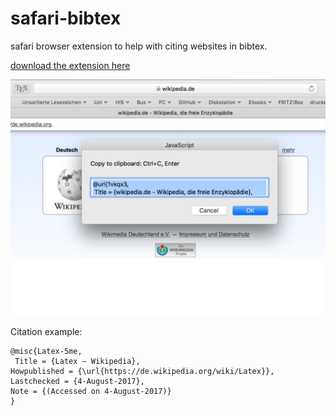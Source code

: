 # safari-bibtex
safari browser extension to help with citing websites in bibtex.

[download the extension here](https://raw.githubusercontent.com/moritzfl/safari-bibtex/master/bibtex.safariextz)

![Screenshot](https://raw.githubusercontent.com/moritzfl/safari-bibtex/master/submission-ressources/screenshot-submission.png)

Citation example:

```
@misc{Latex-5me,
 Title = {Latex – Wikipedia},
Howpublished = {\url{https://de.wikipedia.org/wiki/Latex}},
Lastchecked = {4-August-2017},
Note = {(Accessed on 4-August-2017)}
}
```

